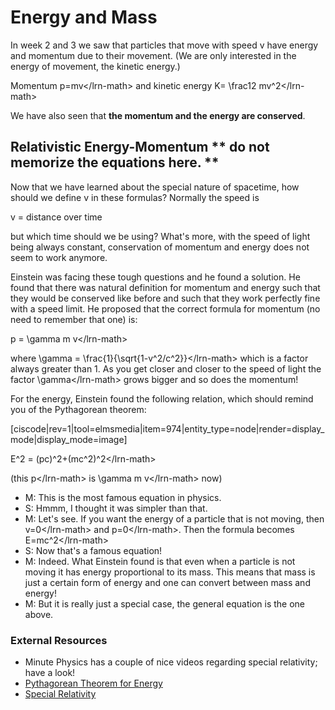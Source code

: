 # Energy and Mass

In week 2 and 3 we saw that particles that move with speed v have energy and momentum due to their movement. \(We are only interested in the energy of movement, the kinetic energy.\)

Momentum p=mv&lt;/lrn-math&gt; and kinetic energy K= \frac12 mv^2&lt;/lrn-math&gt;

We have also seen that **the momentum and the energy are conserved**.

## Relativistic Energy-Momentum \*\* do not memorize the equations here. \*\*

Now that we have learned about the special nature of spacetime, how should we define v in these formulas? Normally the speed is

v = distance over time

but which time should we be using? What's more, with the speed of light being always constant, conservation of momentum and energy does not seem to work anymore.

Einstein was facing these tough questions and he found a solution. He found that there was natural definition for momentum and energy such that they would be conserved like before and such that they work perfectly fine with a speed limit. He proposed that the correct formula for momentum \(no need to remember that one\) is:

p = \gamma m v&lt;/lrn-math&gt;

where \gamma = \frac{1}{\sqrt{1-v^2/c^2}}&lt;/lrn-math&gt; which is a factor always greater than 1. As you get closer and closer to the speed of light the factor \gamma&lt;/lrn-math&gt; grows bigger and so does the momentum!

For the energy, Einstein found the following relation, which should remind you of the Pythagorean theorem:

\[ciscode\|rev=1\|tool=elmsmedia\|item=974\|entity\_type=node\|render=display\_mode\|display\_mode=image\]

E^2 = \(pc\)^2+\(mc^2\)^2&lt;/lrn-math&gt;

\(this p&lt;/lrn-math&gt; is \gamma m v&lt;/lrn-math&gt; now\)

* M: This is the most famous equation in physics.
* S: Hmmm, I thought it was simpler than that.
* M: Let's see. If you want the energy of a particle that is not moving, then v=0&lt;/lrn-math&gt; and p=0&lt;/lrn-math&gt;. Then the formula becomes E=mc^2&lt;/lrn-math&gt;
* S: Now that's a famous equation!
* M: Indeed. What Einstein found is that even when a particle is not moving it has energy proportional to its mass. This means that mass is just a certain form of energy and one can convert between mass and energy!
* M: But it is really just a special case, the general equation is the one above.

### External Resources

* Minute Physics has a couple of nice videos regarding special relativity; have a look! 
* [Pythagorean Theorem for Energy](http://www.youtube.com/watch?v=NnMIhxWRGNw&list=PLED25F943F8D6081C&index=4&feature=plcp)
* [Special Relativity](http://www.youtube.com/watch?annotation_id=annotation_447492&feature=iv&index=1&list=PLED25F943F8D6081C&src_vid=hW7DW9NIO9M&v=ajhFNcUTJI0)

